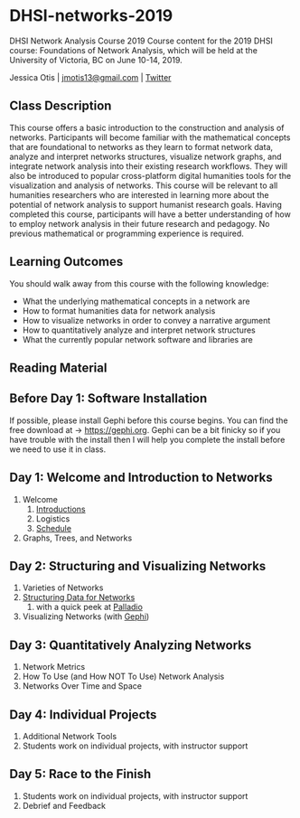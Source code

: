 # DHSI-networks-2019
DHSI Network Analysis Course 2019
Course content for the 2019 DHSI course: Foundations of Network Analysis, which will be held at the University of Victoria, BC on June 10-14, 2019.

Jessica Otis | jmotis13@gmail.com | [Twitter](https://twitter.com/jotis13)

## Class Description

This course offers a basic introduction to the construction and analysis of networks. Participants will become familiar with the mathematical concepts that are foundational to networks as they learn to format network data, analyze and interpret networks structures, visualize network graphs, and integrate network analysis into their existing research workflows. They will also be introduced to popular cross-platform digital humanities tools for the visualization and analysis of networks. This course will be relevant to all humanities researchers who are interested in learning more about the potential of network analysis to support humanist research goals. Having completed this course, participants will have a better understanding of how to employ network analysis in their future research and pedagogy. No previous mathematical or programming experience is required. 

## Learning Outcomes

You should walk away from this course with the following knowledge:
  - What the underlying mathematical concepts in a network are
  - How to format humanities data for network analysis
  - How to visualize networks in order to convey a narrative argument
  - How to quantitatively analyze and interpret network structures
  - What the currently popular network software and libraries are
  
  ## Reading Material
  
  ## Before Day 1: Software Installation

If possible, please install Gephi before this course begins.  You can find the free download at -> https://gephi.org. Gephi can be a bit finicky so if you have trouble with the install then I will help you complete the install before we need to use it in class.
  
  ## Day 1: Welcome and Introduction to Networks

1. Welcome
    1. [Introductions](https://docs.google.com/document/d/19kX-O7x08iaf-jpzuALYc-mM4MiCulWQqqaIwgcoZPs/edit?usp=sharing)
    2. Logistics
    3. [Schedule](https://github.com/jmotis/DHSI-networks-2019/blob/master/README.md)
2. Graphs, Trees, and Networks
  
  ## Day 2: Structuring and Visualizing Networks
1. Varieties of Networks
2. [Structuring Data for Networks](https://docs.google.com/spreadsheets/d/1YWSy5NmnIGaDjhFheMLOwDHs480cPgNNDKDiNXbDPac/edit?usp=sharing)
    1. with a quick peek at [Palladio](https://hdlab.stanford.edu/palladio/)
3. Visualizing Networks (with [Gephi](https://gephi.org))
  
  ## Day 3: Quantitatively Analyzing Networks
1. Network Metrics
2. How To Use (and How NOT To Use) Network Analysis
3. Networks Over Time and Space
  
  ## Day 4: Individual Projects
1. Additional Network Tools
2. Students work on individual projects, with instructor support
  
  ## Day 5: Race to the Finish
1. Students work on individual projects, with instructor support
2. Debrief and Feedback